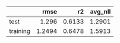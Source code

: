 |          |   rmse |     r2 |   avg_nll |
|:---------|-------:|-------:|----------:|
| test     | 1.296  | 0.6133 |    1.2901 |
| training | 1.2494 | 0.6478 |    1.5913 |